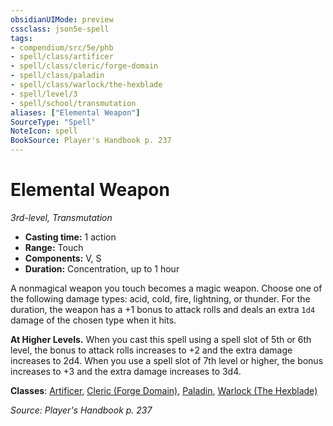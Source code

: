 ```yaml
---
obsidianUIMode: preview
cssclass: json5e-spell
tags:
- compendium/src/5e/phb
- spell/class/artificer
- spell/class/cleric/forge-domain
- spell/class/paladin
- spell/class/warlock/the-hexblade
- spell/level/3
- spell/school/transmutation
aliases: ["Elemental Weapon"]
SourceType: "Spell"
NoteIcon: spell
BookSource: Player's Handbook p. 237
---
```

# Elemental Weapon
*3rd-level, Transmutation*  

- **Casting time:** 1 action
- **Range:** Touch
- **Components:** V, S
- **Duration:** Concentration, up to 1 hour

A nonmagical weapon you touch becomes a magic weapon. Choose one of the following damage types: acid, cold, fire, lightning, or thunder. For the duration, the weapon has a +1 bonus to attack rolls and deals an extra `1d4` damage of the chosen type when it hits.

**At Higher Levels.** When you cast this spell using a spell slot of 5th or 6th level, the bonus to attack rolls increases to +2 and the extra damage increases to 2d4. When you use a spell slot of 7th level or higher, the bonus increases to +3 and the extra damage increases to 3d4.

**Classes**: [Artificer](/3-Mechanics/CLI/classes/artificer-tce.md), [Cleric (Forge Domain)](/3-Mechanics/CLI/classes/cleric-forge-domain-xge.md), [Paladin](/3-Mechanics/CLI/classes/paladin.md), [Warlock (The Hexblade)](/3-Mechanics/CLI/classes/warlock-the-hexblade-xge.md)

*Source: Player's Handbook p. 237*